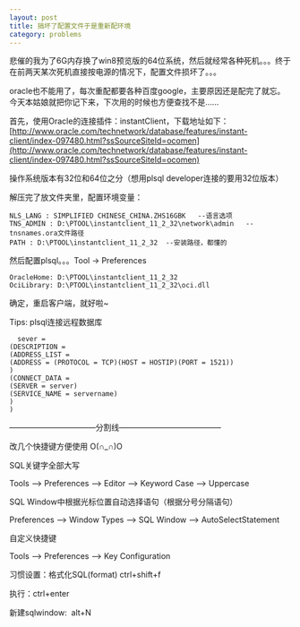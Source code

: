 ```yaml
---
layout: post
title: 搞坏了配置文件于是重新配环境
category: problems
---
```


悲催的我为了6G内存换了win8预览版的64位系统，然后就经常各种死机。。。终于在前两天某次死机直接按电源的情况下，配置文件损坏了。。。

oracle也不能用了，每次重配都要各种百度google，主要原因还是配完了就忘。今天本姑娘就把你记下来，下次用的时候也方便查找不是……

首先，使用Oracle的连接插件：instantClient，下载地址如下：[http://www.oracle.com/technetwork/database/features/instant-client/index-097480.html?ssSourceSiteId=ocomen](http://www.oracle.com/technetwork/database/features/instant-client/index-097480.html?ssSourceSiteId=ocomen)

操作系统版本有32位和64位之分（想用plsql developer连接的要用32位版本）

解压完了放文件夹里，配置环境变量：


    NLS_LANG : SIMPLIFIED CHINESE_CHINA.ZHS16GBK   --语言选项
    TNS_ADMIN : D:\PTOOL\instantclient_11_2_32\network\admin   --tnsnames.ora文件路径
    PATH : D:\PTOOL\instantclient_11_2_32  --安装路径，都懂的


然后配置plsql。。。Tool -&gt; Preferences

    OracleHome: D:\PTOOL\instantclient_11_2_32
    OciLibrary: D:\PTOOL\instantclient_11_2_32\oci.dll

确定，重启客户端，就好啦~

Tips: plsql连接远程数据库

      sever =
    (DESCRIPTION =
    (ADDRESS_LIST =
    (ADDRESS = (PROTOCOL = TCP)(HOST = HOSTIP)(PORT = 1521))
    )
    (CONNECT_DATA =
    (SERVER = server)
    (SERVICE_NAME = servername)
    )
    )

———————————分割线—————————————

改几个快捷键方便使用 O(∩_∩)O

SQL关键字全部大写

Tools –&gt; Preferences –&gt; Editor –&gt; Keyword Case –&gt; Uppercase

SQL Window中根据光标位置自动选择语句（根据分号分隔语句）

Preferences –&gt; Window Types –&gt; SQL Window –&gt;&nbsp;AutoSelectStatement

自定义快捷键

Tools –&gt; Preferences –&gt; Key Configuration

习惯设置：格式化SQL(format) ctrl+shift+f

执行：ctrl+enter

新建sqlwindow: &nbsp;alt+N
